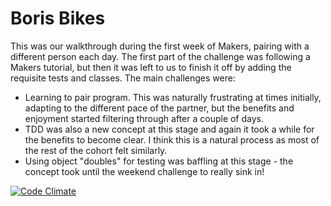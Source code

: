 # Boris Bikes

This was our walkthrough during the first week of Makers, pairing with a different person each day. The first part of the challenge was following a Makers tutorial, but then it was left to us to finish it off by adding the requisite tests and classes. The main challenges were:
- Learning to pair program. This was naturally frustrating at times initially, adapting to the different pace of the partner, but the benefits and enjoyment started filtering through after a couple of days.
- TDD was also a new concept at this stage and again it took a while for the benefits to become clear. I think this is a natural process as most of the rest of the cohort felt similarly.
- Using object "doubles" for testing was baffling at this stage - the concept took until the weekend challenge to really sink in!
 
[![Code Climate](https://codeclimate.com/github/jjnewman/Boris_Bikes/badges/gpa.svg)](https://codeclimate.com/github/jjnewman/Boris_Bikes)
